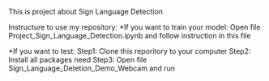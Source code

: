 This is project about Sign Language Detection


Instructure to use my repository:
*If you want to train your model:
  Open file Project_Sign_Language_Detection.ipynb and follow instruction in this file
  
*If you want to test:
  Step1: Clone this reporitory to your computer
  Step2: Install all packages need
  Step3: Open file Sign_Language_Detetion_Demo_Webcam and run
